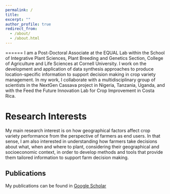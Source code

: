 ```yaml
---
permalink: /
title:
excerpt: ""
author_profile: true
redirect_from: 
  - /about/
  - /about.html
---
```


======
I am a Post-Doctoral Associate at the EQUAL Lab within the School of Integrative Plant Sciences, Plant Breeding and Genetics Section, College of Agriculture and Life Sciences at Cornell University. I work on the development and application of data synthesis approaches to produce location-specific information to support decision making in crop variety management. In my work, I collaborate with a multidisciplinary group of scientists in the NextGen Cassava project in Nigeria, Tanzania, Uganda, and with the Feed the Future Innovation Lab for Crop Improvement in Costa Rica. 

Research Interests
======
My main research interest is on how geographical factors affect crop variety performance from the perspective of farmers as end users. In that sense, I am also interested in understanding how farmers take decisions about what, when and where to plant, considering their geographical and socioeconomic context, in order to develop methods and tools that provide them tailored information to support farm decision making. 

Publications
------
My publications can be found in [Google Scholar](https://scholar.google.com/citations?user=GWrO8vcAAAAJ&hl=en) 




